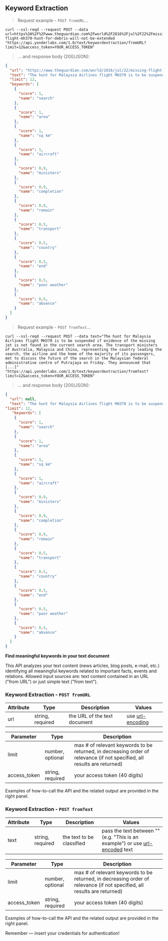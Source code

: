 ## Keyword Extraction 


> Request example - `POST fromURL`...



```shell
curl --ssl-reqd --request POST --data url=https%3A%2F%2Fwww.theguardian.com%2Fworld%2F2016%2Fjul%2F22%2Fmissing-flight-mh370-hunt-for-debris-will-not-be-extended "https://api.yonderlabs.com/1.0/text/keywordextraction/fromURL?limit=12&access_token=YOUR_ACCESS_TOKEN"
```

> ... and response body (200/JSON):

```json
{
  "url": "https://www.theguardian.com/world/2016/jul/22/missing-flight-mh370-hunt-for-debris-will-not-be-extended", 
  "text": "The hunt for Malaysia Airlines flight MH370 is to be suspended if evidence of the missing jet is not found in the current search area. The transport ministers of Australia, Malaysia and China, representing the country leading the search, the airline and the home of the majority of its passengers, met to discuss the future of the search in the Malaysian federal administrative centre of Putrajaya on Friday. They announced that [...]", 
  "limit": 12, 
  "keywords": [
    {
      "score": 1,
      "name": "search"
    },
    {
      "score": 1,
      "name": "area"
    },
    {
      "score": 1,
      "name": "sq km"
    },
    {
      "score": 1,
      "name": "aircraft"
    },
    {
      "score": 0.9,
      "name": "ministers"
    },
    {
      "score": 0.9,
      "name": "completion"
    },
    {
      "score": 0.9,
      "name": "remain"
    },
    {
      "score": 0.5,
      "name": "transport"
    },
    {
      "score": 0.5,
      "name": "country"
    },
    {
      "score": 0.5,
      "name": "end"
    },
    {
      "score": 0.5,
      "name": "poor weather"
    },
    {
      "score": 0.5,
      "name": "absence"
    }
  ]
}
```

> Request example - `POST fromText`...


```shell
curl --ssl-reqd --request POST --data text="The hunt for Malaysia Airlines flight MH370 is to be suspended if evidence of the missing jet is not found in the current search area. The transport ministers of Australia, Malaysia and China, representing the country leading the search, the airline and the home of the majority of its passengers, met to discuss the future of the search in the Malaysian federal administrative centre of Putrajaya on Friday. They announced that [...]" "https://api.yonderlabs.com/1.0/text/keywordextraction/fromText?limit=12&access_token=YOUR_ACCESS_TOKEN"
```

> ... and response body (200/JSON):

```json
{
  "url": null, 
  "text": "The hunt for Malaysia Airlines flight MH370 is to be suspended if evidence of the missing jet is not found in the current search area. The transport ministers of Australia, Malaysia and China, representing the country leading the search, the airline and the home of the majority of its passengers, met to discuss the future of the search in the Malaysian federal administrative centre of Putrajaya on Friday. They announced that [...]", 
"limit": 12, 
   "keywords": [
    {
      "score": 1,
      "name": "search"
    },
    {
      "score": 1,
      "name": "area"
    },
    {
      "score": 1,
      "name": "sq km"
    },
    {
      "score": 1,
      "name": "aircraft"
    },
    {
      "score": 0.9,
      "name": "ministers"
    },
    {
      "score": 0.9,
      "name": "completion"
    },
    {
      "score": 0.9,
      "name": "remain"
    },
    {
      "score": 0.5,
      "name": "transport"
    },
    {
      "score": 0.5,
      "name": "country"
    },
    {
      "score": 0.5,
      "name": "end"
    },
    {
      "score": 0.5,
      "name": "poor weather"
    },
    {
      "score": 0.5,
      "name": "absence"
    }
  ]
}
```




**Find meaningful keywords in your text document**

This API analyzes your text content (news articles, blog posts, e-mail, etc.) identifying all meaningful keywords related to important facts, events and relations.
Allowed input sources are: text content contained in an URL ("from URL") or just simple text ("from text").


### Keyword Extraction - `POST fromURL`
 

Attribute | Type | Description | Values |
--------- | ------- | ----------- | ------ |
url | string, required | the URL of the text document | use [url-encoding](http://www.url-encode-decode.com/)|


Parameter | Type | Description |
--------- | ------- | ----------- | 
limit | number, optional | max # of relevant keywords to be returned, in decreasing order of relevance (if not specified, all results are returned)
access_token | string, required | your access token (40 digits) |

Examples of how-to-call the API and the related output are provided in the right panel.

### Keyword Extraction - `POST fromText`


Attribute | Type | Description | Values |
--------- | ------- | ----------- | ------ |
text | string, required | the text to be classified | pass the text between "" (e.g. "This is an example") or use [url-encoded](http://www.url-encode-decode.com/) text|



Parameter | Type | Description | 
--------- | ------- | ----------- | 
limit | number, optional | max # of relevant keywords to be returned, in decreasing order of relevance (if not specified, all results are returned)
access_token | string, required | your access token (40 digits) |

Examples of how-to-call the API and the related output are provided in the right panel.

<aside class="success">
Remember — insert your credentials for authentication!
</aside>

